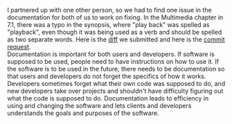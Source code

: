 I partnered up with one other person, so we had to find one issue in the documentation for both of us to work on fixing. In the Multimedia chapter in 7.1, there was a typo in the synopsis, where "play back" was spelled as "playback", even though it was being used as a verb and should be spelled as two separate words. Here is the [diff](myfix.diff) we submitted and here is the [commit request](https://bugs.freebsd.org/bugzilla/show_bug.cgi?id=218073).<br>
Documentation is important for both users and developers. If software is supposed to be used, people need to have instructions on how to use it. If the software is to be used in the future, there needs to be documentation so that users and developers do not forget the specifics of how it works. Developers sometimes forget what their own code was supposed to do, and new developers take over projects and shouldn't have difficulty figuring out what the code is supposed to do. Documentation leads to efficiency in using and changing the software and lets clients and developers understands the goals and purposes of the software.
